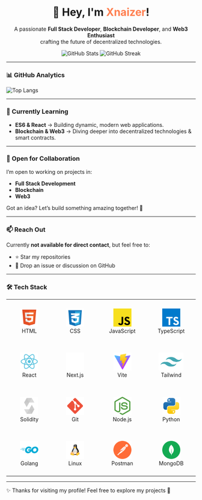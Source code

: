 <div align="center">
  <h1>👋 Hey, I'm <span style="color:#ff7f50;">Xnaizer</span>!</h1>
  <p>
    A passionate <b>Full Stack Developer</b>, <b>Blockchain Developer</b>, and <b>Web3 Enthusiast</b> <br/>
    crafting the future of decentralized technologies.
  </p>
  
  <img src="https://github-readme-stats.vercel.app/api?username=Xnaizer&show_icons=true&theme=dracula&hide_border=true" alt="GitHub Stats" width="400"/>
  <img src="https://github-readme-streak-stats.herokuapp.com/?user=Xnaizer&theme=dracula&hide_border=true" alt="GitHub Streak" width="400"/>
</div>

---

### 📊 GitHub Analytics
![Top Langs](https://github-readme-stats.vercel.app/api/top-langs/?username=Xnaizer&layout=compact&theme=tokyonight&bg_color=0d1117&title_color=fb8c00&text_color=ffffff&langs_count=10&border_color=0d1117)

---

### 🌱 Currently Learning
- **ES6 & React** → Building dynamic, modern web applications.  
- **Blockchain & Web3** → Diving deeper into decentralized technologies & smart contracts.  

---

### 🤝 Open for Collaboration
I’m open to working on projects in:  
- **Full Stack Development**  
- **Blockchain**  
- **Web3**  

Got an idea? Let’s build something amazing together! 🚀  

---

### 📫 Reach Out
Currently **not available for direct contact**, but feel free to:  
- ⭐ Star my repositories  
- 💬 Drop an issue or discussion on GitHub  

---

### 🛠️ Tech Stack
<div align="center">
  <table>
    <tbody>
      <tr>
        <td align="center" width="140" height="112">
          <img src="./icons/html.svg" width="48" height="48" alt="HTML5" />
          <div>HTML</div>
        </td>
        <td align="center" width="140" height="112">
          <img src="./icons/css.svg" width="48" height="48" alt="CSS3" />
          <div>CSS</div>
        </td>
        <td align="center" width="140" height="112">
          <img src="./icons/javascript.svg" width="48" height="48" alt="JavaScript" />
          <div>JavaScript</div>
        </td>
        <td align="center" width="140" height="112">
          <img src="./icons/typescript.svg" width="48" height="48" alt="TypeScript" />
          <div>TypeScript</div>
        </td>
      </tr>
      <tr>
        <td align="center" width="140" height="112">
          <img src="./icons/react.svg" width="48" height="48" alt="React" />
          <div>React</div>
        </td>
        <td align="center" width="140" height="112">
          <img src="./icons/nextjs.svg" width="48" height="48" alt="Next.js" />
          <div>Next.js</div>
        </td>
        <td align="center" width="140" height="112">
          <img src="./icons/vite.svg" width="48" height="48" alt="Vite" />
          <div>Vite</div>
        </td>
        <td align="center" width="140" height="112">
          <img src="./icons/tailwind.svg" width="65" height="48" alt="Tailwind CSS" />
          <div>Tailwind</div>
        </td>
      </tr>
      <tr>
        <td align="center" width="140" height="112">
          <img src="./icons/solidity.svg" width="48" height="48" alt="Solidity" />
          <div>Solidity</div>
        </td>
        <td align="center" width="140" height="112">
          <img src="./icons/git.svg" width="48" height="48" alt="Git" />
          <div>Git</div>
        </td>
        <td align="center" width="140" height="112">
          <img src="./icons/nodejs.svg" width="48" height="48" alt="Node.js" />
          <div>Node.js</div>
        </td>
        <td align="center" width="140" height="112">
          <img src="./icons/python.svg" width="48" height="48" alt="Python" />
          <div>Python</div>
        </td>
      </tr>
      <tr>
        <td align="center" width="140" height="112">
          <img src="./icons/go.svg" width="48" height="48" alt="Go" />
          <div>Golang</div>
        </td>
        <td align="center" width="140" height="112">
          <img src="./icons/linux.svg" width="48" height="48" alt="Linux" />
          <div>Linux</div>
        </td>
        <td align="center" width="140" height="112">
          <img src="./icons/postman.svg" width="48" height="48" alt="Postman" />
          <div>Postman</div>
        </td>
        <td align="center" width="140" height="112">
          <img src="./icons/mongodb.svg" width="48" height="48" alt="MongoDB" />
          <div>MongoDB</div>
        </td>
      </tr>
    </tbody>
  </table>
</div>

---

✨ Thanks for visiting my profile! Feel free to explore my projects 🚀
